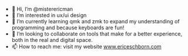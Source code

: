 - 👋 Hi, I’m @misterericman
- 👀 I’m interested in ux/ui design
- 🌱 I’m currently learning qmk and zmk to expand my understanding of programming and because keyboards are fun!
- 💞️ I’m looking to collaborate on tools that make for a better experience, both in the real and digital space.
- 📫 How to reach me: visit my website www.ericeschborn.com
<!---
misterericman/misterericman is a ✨ special ✨ repository because its `README.md` (this file) appears on your GitHub profile.
You can click the Preview link to take a look at your changes.
--->
